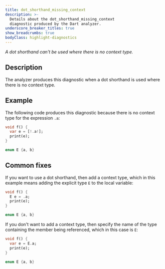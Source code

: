 ```yaml
---
title: dot_shorthand_missing_context
description: >-
  Details about the dot_shorthand_missing_context
  diagnostic produced by the Dart analyzer.
underscore_breaker_titles: true
show_breadcrumbs: true
bodyClass: highlight-diagnostics
---
```


_A dot shorthand can't be used where there is no context type._

## Description

The analyzer produces this diagnostic when a dot shorthand is used where
there is no context type.

## Example

The following code produces this diagnostic because there is no context
type for the expression `.a`:

```dart
void f() {
  var e = [!.a!];
  print(e);
}

enum E {a, b}
```

## Common fixes

If you want to use a dot shorthand, then add a context type, which in this
example means adding the explicit type `E` to the local variable:

```dart
void f() {
  E e = .a;
  print(e);
}

enum E {a, b}
```

If you don't want to add a context type, then specify the name of the
type containing the member being referenced, which in this case is `E`:

```dart
void f() {
  var e = E.a;
  print(e);
}

enum E {a, b}
```
